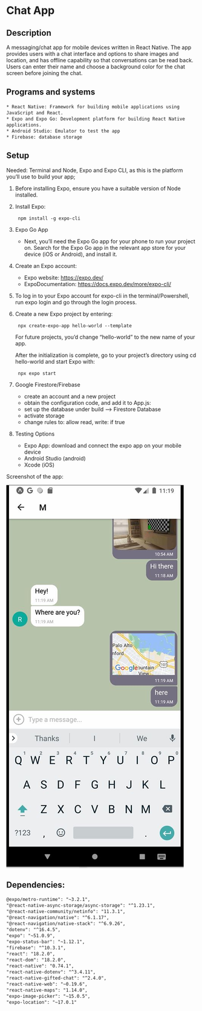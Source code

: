 # Chat App

## Description
A messaging/chat app for mobile devices written in React Native. The app provides users with a chat interface and options to share images and location, and has offline capability so that conversations can be read back. Users can enter their name and choose a background color for the chat screen before joining the chat.


## Programs and systems
    * React Native: Framework for building mobile applications using JavaScript and React.
    * Expo and Expo Go: Development platform for building React Native applications.
    * Android Studio: Emulator to test the app
    * Firebase: database storage


## Setup
Needed: Terminal and Node, Expo and Expo CLI, as this is the platform you’ll use to build your app;

1. Before installing Expo, ensure you have a suitable version of Node installed.

2. Install Expo:

        npm install -g expo-cli

3. Expo Go App

    * Next, you’ll need the Expo Go app for your phone to run your project on. Search for the Expo Go app in the relevant app store for your device (iOS or Android), and install it.

4. Create an Expo account: 
    * Expo website: https://expo.dev/
    * ExpoDocumentation: https://docs.expo.dev/more/expo-cli/

5. To log in to your Expo account for expo-cli in the terminal/Powershell, run expo login and go through the login process. 

6. Create a new Expo project 
    by entering:

        npx create-expo-app hello-world --template     
    
    For future projects, you’d change “hello-world” to the new name of your app.

    After the initialization is complete, go to your project’s directory using cd hello-world and start Expo with: 
    
        npx expo start

7. Google Firestore/Firebase
    * create an account and a new project
    * obtain the configuration code, and add it to App.js:
    * set up the database under build --> Firestore Database
    * activate storage
    * change rules to: allow read, write: if true


8. Testing Options
    * Expo App: download and connect the expo app on your mobile device
    * Android Studio (android)
    * Xcode (iOS)


Screenshot of the app:

![Capture-chat-app](images/Capture-chat-app.JPG)

## Dependencies:

    @expo/metro-runtime": "~3.2.1",
    "@react-native-async-storage/async-storage": "^1.23.1",
    "@react-native-community/netinfo": "11.3.1",
    "@react-navigation/native": "^6.1.17",
    "@react-navigation/native-stack": "^6.9.26",
    "dotenv": "^16.4.5",
    "expo": "~51.0.9",
    "expo-status-bar": "~1.12.1",
    "firebase": "^10.3.1",
    "react": "18.2.0",
    "react-dom": "18.2.0",
    "react-native": "0.74.1",
    "react-native-dotenv": "^3.4.11",
    "react-native-gifted-chat": "^2.4.0",
    "react-native-web": "~0.19.6",
    "react-native-maps": "1.14.0",
    "expo-image-picker": "~15.0.5",
    "expo-location": "~17.0.1"
